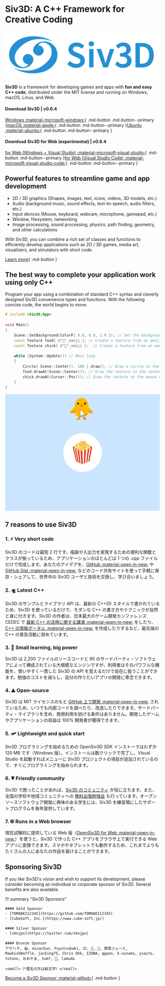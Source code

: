 # Siv3D: A C++ Framework for Creative Coding
<div class="noshadow-76"><img src="https://raw.githubusercontent.com/Siv3D/siv3d.site.resource/main/v6/logo/logo.png"></div>

**Siv3D** is a framework for developing games and apps with **fun and easy C++ code**, distributed under the MIT license and running on Windows, macOS, Linux, and Web.

#### Download Siv3D | v0.6.4

[Windows :material-microsoft-windows:](download/windows){ .md-button .md-button--primary }[macOS :material-apple:](download/macos){ .md-button .md-button--primary }[Ubuntu :material-ubuntu:](download/ubuntu){ .md-button .md-button--primary }

#### Download Siv3D for Web (experimental) | v0.6.4

[for Web (Windows + Visual Studio) :material-microsoft-visual-studio:](download/web-vs){ .md-button .md-button--primary }[for Web (Visual Studio Code) :material-microsoft-visual-studio-code:](download/web-vscode){ .md-button .md-button--primary }

## Powerful features to streamline game and app development

- 2D / 3D graphics (Shapes, images, text, icons, videos, 3D models, etc.)
- Audio (background music, sound effects, text-to-speech, audio filters, etc.)
- Input devices (Mouse, keyboard, webcam, microphone, gamepad, etc.)
- Window, filesystem, networking
- Image processing, sound processing, physics, path finding, geometry, and other calculations

With Siv3D, you can combine a rich set of classes and functions to efficiently develop applications such as 2D / 3D games, media art, visualizers, and simulators with short code.

[Learn more](./features/){ .md-button }


## The best way to complete your application work using only C++
Program your app using a combination of standard C++ syntax and cleverly designed Siv3D convenience types and functions. With the following concise code, the world begins to move.

```cpp
# include <Siv3D.hpp>

void Main()
{
	Scene::SetBackground(ColorF{ 0.8, 0.9, 1.0 }); // Set the background color
	const Texture food{ U"🍿"_emoji }; // Create a texture from an emoji
	const Texture chick{ U"🐥"_emoji };	// Create a texture from an emoji

	while (System::Update()) // Main loop
	{
		Circle{ Scene::Center(), 100 }.draw(); // Draw a circle in the center of the scene
		food.drawAt(Scene::Center()); // Draw the texture in the center of the scene
		chick.drawAt(Cursor::Pos()); // Draw the texture at the mouse cursor position
	}
}
```

<div class="full"><img src="https://raw.githubusercontent.com/Siv3D/siv3d.site.resource/main/v6/demo/chick.gif"></div>


## 7 reasons to use Siv3D

###  1. ⚡ Very short code
Siv3D のコードは最短 2 行です。描画や入出力を実現するための便利な関数とクラスが揃っているため、アプリケーションのほとんどは 1 つの .cpp ファイルだけで完成します。あなたのアイデアを、[GitHub :material-open-in-new:](https://github.com/) や [GitHub Gist :material-open-in-new:](https://gist.github.com/) などのコード共有サイトを使って手軽に保存・シェアして、世界中の Siv3D ユーザと技術を交換し、学び合いましょう。

### 2. 🛸 Latest C++
Siv3D のサンプルとライブラリ API は、最新の C++20 スタイルで書かれているため、Siv3D を使っているだけで、モダンな C++ の書き方やテクニックが自然と身に付きます。Siv3D の作者は、日本最大のゲーム開発カンファレンス CEDEC で [最新 C++ の活用に関する講演 :material-open-in-new:](https://speakerdeck.com/cpp/cedec2020) をしたり、[C++ の情報ポータル :material-open-in-new:](https://cppmap.github.io/) を作成したりするなど、最先端の C++ の普及活動に努めています。

### 3. 🏬 Small learning, big power
Siv3D は 2,200 ファイルのソースコードと 90 のサードパーティ・ソフトウェアによって構成されている大規模なエンジンですが、利用者はそのパワフルな機能を、使いやすく一貫した Siv3D の API を覚えるだけで自在に扱うことができます。勉強のコストを減らし、自分の作りたいアプリの開発に専念できます。

### 4. ⛰️ Open-source
Siv3D は MIT ライセンスのもと [GitHub 上で開発 :material-open-in-new:](https://github.com/Siv3D/OpenSiv3D) されているため、いつでも内部コードを調べたり、改造したりできます。サードパーティ・ライブラリを含め、商用利用を妨げる条件はありません。開発したゲームやアプリケーションの収益は 100% 開発者が獲得できます。

### 5. 🛩️ Lightweight and quick start
Siv3D プログラミングを始めるための OpenSiv3D SDK インストーラはわずか 120 MB です（Windows 版）。インストールは数クリックで完了し、Visual Studio を起動すればメニューに Siv3D プロジェクトの項目が追加されているので、すぐにプログラミングを始められます。

### 6. 💗 Friendly community
Siv3D で困ったことがあれば、[Siv3D のコミュニティ](community/community/) が役に立ちます。また、全国の学校や地域コミュニティへの [無料出張勉強会](community/study-meeting/) も行っています。オープンソースソフトウェア開発に興味のある学生には、Siv3D を練習場にしたサポートプログラムを毎年提供しています。

### 7. 🌐 Runs in a Web browser
現在試験的に提供している Web 版（[OpenSiv3D for Web :material-open-in-new:](https://siv3d.kamenokosoft.com/ja/index)）を使うと、Siv3D で作った C++ アプリをブラウザ上で実行できる Web アプリに変換できます。スマホやタブレットでも動作するため、これまでよりもたくさんの人にあなたの作品を届けることができます。


## Sponsoring Siv3D
If you like Siv3D's vision and wish to support its development, please consider becoming an individual or corporate sponsor of Siv3D. Several benefits are also available.

!!! summary "Siv3D Sponsors"

	#### Gold Sponsor 
	- [TOMOAKI12345](https://github.com/TOMOAKI12345)
	- [CubeSoft, Inc.](https://www.cube-soft.jp/)

	#### Silver Sponsor
	- [sknjpn](https://twitter.com/sknjpn)

	#### Bronze Sponsor
	アゲハマ, 😀, minachun, Fuyutsubaki, 😊, 🐝, 🐠, 野菜ジュース, MawkishWaffle, jacking75, Chris Ohk, IZUNA, qppon, k-sunako, ysaito, totono, おおやま, tumf, 🍵, lamuda

	<small>（*匿名の方は絵文字）</small>

[Become a Siv3D Sponsor :material-github:](https://github.com/sponsors/Reputeless){ .md-button }
